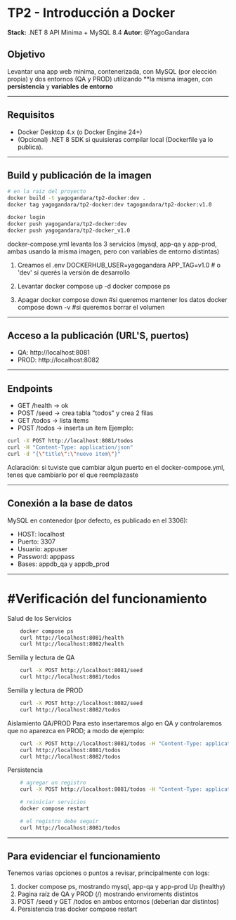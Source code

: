 # TP2 - Introducción a Docker
**Stack:** .NET 8 API Minima + MySQL 8.4
**Autor**: @YagoGandara

## Objetivo
Levantar una app web minima, contenerizada, con MySQL (por elección propia) y dos entornos (QA y PROD) utilizando **la misma imagen, con **persistencia** y **variables de entorno**

----------------------------------------------------------------------------------------------------------------------

## Requisitos  
 - Docker Desktop 4.x (o Docker Engine 24+)
 - (Opcional) .NET 8 SDK si quuisieras compilar local (Dockerfile ya lo publica).

----------------------------------------------------------------------------------------------------------------------
## Build y publicación de la imagen
```bash
# en la raiz del proyecto
docker build -t yagogandara/tp2-docker:dev .
docker tag yagogandara/tp2-docker:dev tagogandara/tp2-docker:v1.0

docker login
docker push yagogandara/tp2-docker:dev
docker push yagogandara/tp2-docker_v1.0
```

docker-compose.yml levanta los 3 servicios (mysql, app-qa y app-prod, ambas usando la misma imagen, pero con variables de entorno distintas)

1) Creamos el .env
    DOCKERHUB_USER=yagogandara
    APP_TAG=v1.0   # o 'dev' si querés la versión de desarrollo

2) Levantar
    docker compose up -d
    docker compose ps

3) Apagar
    docker compose down #si queremos mantener los datos
    docker compose down -v #si queremos borrar el volumen

----------------------------------------------------------------------------------------------------------------------
## Acceso a la publicación (URL'S, puertos)
 - QA: http://localhost:8081
 - PROD: http://localhost:8082

----------------------------------------------------------------------------------------------------------------------
## Endpoints
 - GET /health -> ok
 - POST /seed -> crea tabla "todos" y crea 2 filas
 - GET /todos -> lista items
 - POST /todos -> inserta un ítem
Ejemplo: 
```bash
curl -X POST http://localhost:8081/todos
curl -H "Content-Type: application/json"
curl -d "{\"title\":\"nuevo item\"}"
```
Aclaración: si tuviste que cambiar algun puerto en el docker-compose.yml, tenes que cambiarlo por el que reemplazaste

----------------------------------------------------------------------------------------------------------------------
## Conexión a la base de datos

MySQL en contenedor (por defecto, es publicado en el 3306):
 - HOST: localhost
 - Puerto: 3307 
 - Usuario: appuser
 - Password: apppass
 - Bases: appdb_qa y appdb_prod

----------------------------------------------------------------------------------------------------------------------
# #Verificación del funcionamiento
Salud de los Servicios
```bash
    docker compose ps
    curl http://localhost:8081/health
    curl http://localhost:8082/health
```
Semilla y lectura de QA
```bash
    curl -X POST http://localhost:8081/seed
    curl http://localhost:8081/todos
```

Semilla y lectura de PROD
```bash
    curl -X POST http://localhost:8082/seed
    curl http://localhost:8082/todos
```

Aislamiento QA/PROD
Para esto insertaremos algo en QA y controlaremos que no aparezca en PROD; a modo de ejemplo:
```bash
    curl -X POST http://localhost:8081/todos -H "Content-Type: application/json" -d "{\"title\":\"qa-only\"}"
    curl http://localhost:8081/todos
    curl http://localhost:8082/todos
```

Persistencia
```bash
    # agregar un registro
    curl -X POST http://localhost:8081/todos -H "Content-Type: application/json" -d "{\"title\":\"persisto\"}"

    # reiniciar servicios
    docker compose restart

    # el registro debe seguir
    curl http://localhost:8081/todos

```

----------------------------------------------------------------------------------------------------------------------
## Para evidenciar el funcionamiento
Tenemos varias opciones o puntos a revisar, principalmente con logs:
1) docker compose ps, mostrando mysql, app-qa y app-prod Up (healthy)
2) Pagina raíz de QA y PROD (/) mostrando enviroments distintos
3) POST /seed y GET /todos en ambos entornos (deberian dar distintos)
4) Persistencia tras docker compose restart

